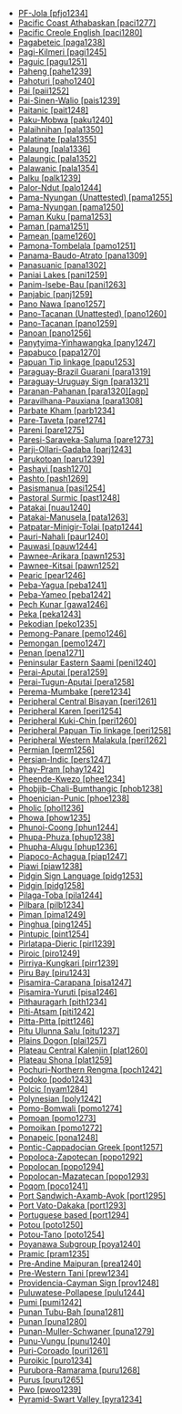 - [PF-Jola [pfjo1234]](tree/atla1278/nort3146/cent2230/bakk1238/jool1234/jola1264/fhjo1234/pfjo1234/md.ini)
- [Pacific Coast Athabaskan [paci1277]](tree/atha1245/atha1246/atha1247/paci1277/md.ini)
- [Pacific Creole English [paci1280]](tree/indo1319/germ1287/nort3152/west2793/nort3175/angl1264/angl1265/merc1242/macr1271/paci1280/md.ini)
- [Pagabeteic [paga1238]](tree/atla1278/volt1241/benu1247/bant1294/sout3152/narr1281/abab1240/oldb1234/midd1348/late1250/paga1238/md.ini)
- [Pagi-Kilmeri [pagi1245]](tree/bord1247/bewa1242/pagi1245/md.ini)
- [Paguic [pagu1251]](tree/nort2923/nort2924/main1282/kaor1242/pagu1251/md.ini)
- [Paheng [pahe1239]](tree/hmon1336/hmon1337/pahe1239/md.ini)
- [Pahoturi [paho1240]](tree/paho1240/md.ini)
- [Pai [paii1252]](tree/coch1271/yuma1250/gene1244/paii1252/md.ini)
- [Pai-Sinen-Walio [pais1239]](tree/wali1264/pais1239/md.ini)
- [Paitanic [pait1248]](tree/aust1307/mala1545/nort3253/sout3154/grea1293/pait1248/md.ini)
- [Paku-Mobwa [paku1240]](tree/sino1245/kare1337/sout1554/paku1240/md.ini)
- [Palaihnihan [pala1350]](tree/pala1350/md.ini)
- [Palatinate [pala1355]](tree/indo1319/germ1287/nort3152/west2793/fran1268/high1287/rhin1244/pala1355/md.ini)
- [Palaung [pala1336]](tree/aust1305/khas1273/pala1352/west2791/pala1336/md.ini)
- [Palaungic [pala1352]](tree/aust1305/khas1273/pala1352/md.ini)
- [Palawanic [pala1354]](tree/aust1307/mala1545/grea1284/pala1354/md.ini)
- [Palku [palk1239]](tree/pama1250/karn1253/palk1239/md.ini)
- [Palor-Ndut [palo1244]](tree/atla1278/nort3146/nort3148/cang1245/palo1244/md.ini)
- [Pama-Nyungan (Unattested) [pama1255]](tree/unat1236/pama1255/md.ini)
- [Pama-Nyungan [pama1250]](tree/pama1250/md.ini)
- [Paman Kuku [pama1253]](tree/pama1250/pama1251/comp1236/wika1239/kuku1276/kuku1277/pama1253/md.ini)
- [Paman [pama1251]](tree/pama1250/pama1251/md.ini)
- [Pamean [pame1260]](tree/otom1299/west2783/otop1241/otop1242/pame1260/md.ini)
- [Pamona-Tombelala [pamo1251]](tree/aust1307/mala1545/cele1242/kail1255/kail1253/nort2898/pamo1251/md.ini)
- [Panama-Baudo-Atrato [pana1309]](tree/choc1280/embe1258/atra1235/pana1309/md.ini)
- [Panasuanic [pana1302]](tree/aust1307/mala1545/sout2923/seko1241/pana1302/md.ini)
- [Paniai Lakes [pani1259]](tree/nucl1709/pani1259/md.ini)
- [Panim-Isebe-Bau [pani1263]](tree/nucl1709/mada1298/croi1234/mabu1247/gumm1240/pani1263/md.ini)
- [Panjabic [panj1259]](tree/indo1319/indo1320/indo1321/indo1324/sind1278/lahn1241/panj1259/md.ini)
- [Pano Nawa [pano1257]](tree/pano1259/pano1256/main1279/pano1257/md.ini)
- [Pano-Tacanan (Unattested) [pano1260]](tree/unat1236/pano1260/md.ini)
- [Pano-Tacanan [pano1259]](tree/pano1259/md.ini)
- [Panoan [pano1256]](tree/pano1259/pano1256/md.ini)
- [Panytyima-Yinhawangka [pany1247]](tree/pama1250/sout3134/pilb1234/ngay1241/cent2248/pany1247/md.ini)
- [Papabuco [papa1270]](tree/otom1299/east2557/popo1292/zapo1436/zapo1437/nucl1765/papa1270/md.ini)
- [Papuan Tip linkage [papu1253]](tree/aust1307/mala1545/cent2237/east2712/ocea1241/west2818/papu1253/md.ini)
- [Paraguay-Brazil Guarani [para1319]](tree/tupi1275/mawe1252/awet1245/tupi1276/sout3271/tupi1277/tupi1282/para1319/md.ini)
- [Paraguay-Uruguay Sign [para1321]](tree/sign1238/deaf1237/chil1284/para1321/md.ini)
- [Paranan-Pahanan [para1320][agp]](tree/aust1307/mala1545/nort3238/nort3187/nucl1755/para1320/md.ini)
- [Paravilhana-Pauxiana [para1308]](tree/cari1283/vene1261/mapo1244/para1308/md.ini)
- [Parbate Kham [parb1234]](tree/sino1245/hima1249/maha1306/kham1285/kham1286/parb1234/md.ini)
- [Pare-Taveta [pare1274]](tree/atla1278/volt1241/benu1247/bant1294/sout3152/narr1281/east2731/nort3203/nort3209/pare1274/md.ini)
- [Pareni [pare1275]](tree/araw1281/nort2990/alto1249/pare1275/md.ini)
- [Paresi-Saraveka-Saluma [pare1273]](tree/araw1281/cent2226/pare1273/md.ini)
- [Parji-Ollari-Gadaba [parj1243]](tree/drav1251/cent2227/parj1243/md.ini)
- [Parukotoan [paru1239]](tree/cari1283/paru1239/md.ini)
- [Pashayi [pash1270]](tree/indo1319/indo1320/indo1321/indo1324/pash1270/md.ini)
- [Pashto [pash1269]](tree/indo1319/indo1320/iran1269/pash1269/md.ini)
- [Pasismanua [pasi1254]](tree/aust1307/mala1545/cent2237/east2712/ocea1241/west2818/nort3206/nger1241/viti1243/sout2874/araw1269/pasi1254/md.ini)
- [Pastoral Surmic [past1248]](tree/surm1244/sout2836/sout2837/past1248/md.ini)
- [Patakai [nuau1240]](tree/aust1307/mala1545/cent2237/cent2245/cent2254/east2466/nunu1252/pata1263/nuau1240/md.ini)
- [Patakai-Manusela [pata1263]](tree/aust1307/mala1545/cent2237/cent2245/cent2254/east2466/nunu1252/pata1263/md.ini)
- [Patpatar-Minigir-Tolai [patp1244]](tree/aust1307/mala1545/cent2237/east2712/ocea1241/west2818/meso1253/newi1242/stge1234/patp1244/md.ini)
- [Pauri-Nahali [paur1240]](tree/indo1319/indo1320/indo1321/indo1322/subc1234/bhil1254/paur1240/md.ini)
- [Pauwasi [pauw1244]](tree/pauw1244/md.ini)
- [Pawnee-Arikara [pawn1253]](tree/cadd1255/nort2950/pawn1252/pawn1253/md.ini)
- [Pawnee-Kitsai [pawn1252]](tree/cadd1255/nort2950/pawn1252/md.ini)
- [Pearic [pear1246]](tree/aust1305/pear1246/md.ini)
- [Peba-Yagua [peba1241]](tree/peba1241/md.ini)
- [Peba-Yameo [peba1242]](tree/peba1241/peba1242/md.ini)
- [Pech Kunar [gawa1246]](tree/indo1319/indo1320/indo1321/indo1324/kuna1264/gawa1246/md.ini)
- [Peka [peka1243]](tree/nucl1709/mada1298/raic1241/peka1243/md.ini)
- [Pekodian [peko1235]](tree/cari1283/peko1235/md.ini)
- [Pemong-Panare [pemo1246]](tree/cari1283/vene1261/pemo1246/md.ini)
- [Pemongan [pemo1247]](tree/cari1283/vene1261/pemo1246/pemo1247/md.ini)
- [Penan [pena1271]](tree/aust1307/mala1545/nort3253/nort3171/keny1280/lowl1270/west2875/pena1271/md.ini)
- [Peninsular Eastern Saami [peni1240]](tree/ural1272/saam1281/east2324/peni1240/md.ini)
- [Perai-Aputai [pera1259]](tree/aust1307/mala1545/cent2237/cent2245/timo1259/nort3194/weta1245/pera1258/pera1259/md.ini)
- [Perai-Tugun-Aputai [pera1258]](tree/aust1307/mala1545/cent2237/cent2245/timo1259/nort3194/weta1245/pera1258/md.ini)
- [Perema-Mumbake [pere1234]](tree/atla1278/volt1241/nort3149/came1255/samb1322/samb1323/sout3238/leko1246/samb1324/pere1234/md.ini)
- [Peripheral Central Bisayan [peri1261]](tree/aust1307/mala1545/grea1284/cent2246/bisa1268/cent2263/peri1261/md.ini)
- [Peripheral Karen [peri1254]](tree/sino1245/kare1337/peri1254/md.ini)
- [Peripheral Kuki-Chin [peri1260]](tree/sino1245/kuki1245/kuki1246/peri1260/md.ini)
- [Peripheral Papuan Tip linkage [peri1258]](tree/aust1307/mala1545/cent2237/east2712/ocea1241/west2818/papu1253/peri1258/md.ini)
- [Peripheral Western Malakula [peri1262]](tree/aust1307/mala1545/cent2237/east2712/ocea1241/nort3195/cent2269/mala1539/west2871/peri1262/md.ini)
- [Permian [perm1256]](tree/ural1272/perm1256/md.ini)
- [Persian-Indic [pers1247]](tree/mixe1287/pers1247/md.ini)
- [Phay-Pram [phay1242]](tree/aust1305/khmu1236/phay1242/md.ini)
- [Pheende-Kwezo [phee1234]](tree/atla1278/volt1241/benu1247/bant1294/sout3152/narr1281/cent2260/njil1234/nort3257/mbal1259/holu1246/phee1234/md.ini)
- [Phobjib-Chali-Bumthangic [phob1238]](tree/sino1245/bodi1256/bodi1257/tsha1246/east1469/main1269/phob1238/md.ini)
- [Phoenician-Punic [phoe1238]](tree/afro1255/semi1276/west2786/cent2236/nort3165/cana1267/phoe1238/md.ini)
- [Pholic [phol1236]](tree/sino1245/burm1265/lolo1265/lolo1267/nili1235/sout3212/rive1256/upri1239/phol1236/md.ini)
- [Phowa [phow1235]](tree/sino1245/burm1265/lolo1265/lolo1267/nili1235/sout3212/high1272/phow1235/md.ini)
- [Phunoi-Coong [phun1244]](tree/sino1245/burm1265/lolo1265/lolo1267/hani1249/biso1244/biso1241/phun1244/md.ini)
- [Phupa-Phuza [phup1238]](tree/sino1245/burm1265/lolo1265/lolo1267/nili1235/sout3212/rive1256/down1239/phup1238/md.ini)
- [Phupha-Alugu [phup1236]](tree/sino1245/burm1265/lolo1265/lolo1267/nili1235/sout3212/rive1256/down1239/phup1236/md.ini)
- [Piapoco-Achagua [piap1247]](tree/araw1281/nort2990/inla1264/japu1236/nucl1764/piap1247/md.ini)
- [Piawi [piaw1238]](tree/piaw1238/md.ini)
- [Pidgin Sign Language [pidg1253]](tree/sign1238/pidg1253/md.ini)
- [Pidgin [pidg1258]](tree/pidg1258/md.ini)
- [Pilaga-Toba [pila1244]](tree/guai1249/guai1250/qomm1235/pila1244/md.ini)
- [Pilbara [pilb1234]](tree/pama1250/sout3134/pilb1234/md.ini)
- [Piman [pima1249]](tree/utoa1244/sout3136/tepi1240/pima1249/md.ini)
- [Pinghua [ping1245]](tree/sino1245/sini1245/clas1255/midd1354/yuep1234/ping1245/md.ini)
- [Pintupic [pint1254]](tree/pama1250/dese1234/wati1241/pint1254/md.ini)
- [Pirlatapa-Dieric [pirl1239]](tree/pama1250/karn1253/cent2016/west2438/pirl1239/md.ini)
- [Piroic [piro1249]](tree/araw1281/sout3131/puru1265/piro1249/md.ini)
- [Pirriya-Kungkari [pirr1239]](tree/pama1250/karn1253/pirr1239/md.ini)
- [Piru Bay [piru1243]](tree/aust1307/mala1545/cent2237/cent2245/cent2254/east2466/nunu1252/piru1243/md.ini)
- [Pisamira-Carapana [pisa1247]](tree/tuca1253/east2698/east2702/east2708/pisa1246/pisa1247/md.ini)
- [Pisamira-Yuruti [pisa1246]](tree/tuca1253/east2698/east2702/east2708/pisa1246/md.ini)
- [Pithauragarh [pith1234]](tree/sino1245/bodi1256/tibe1275/east2777/pith1234/md.ini)
- [Piti-Atsam [piti1242]](tree/atla1278/volt1241/benu1247/kain1275/cent2242/basa1288/east2404/piti1242/md.ini)
- [Pitta-Pitta [pitt1246]](tree/pama1250/karn1253/palk1239/pitt1246/md.ini)
- [Pitu Ulunna Salu [pitu1237]](tree/aust1307/mala1545/sout2923/nort2894/pitu1237/md.ini)
- [Plains Dogon [plai1257]](tree/dogo1299/plai1257/md.ini)
- [Plateau Central Kalenjin [plat1260]](tree/nilo1247/sout2830/kale1246/cent2293/plat1260/md.ini)
- [Plateau Shona [plat1259]](tree/atla1278/volt1241/benu1247/bant1294/sout3152/narr1281/east2731/shon1250/core1255/plat1259/md.ini)
- [Pochuri-Northern Rengma [poch1242]](tree/sino1245/kuki1245/naga1409/anga1312/anga1286/poch1242/md.ini)
- [Podoko [podo1243]](tree/afro1255/chad1250/bium1280/nort3156/marg1267/mand1472/podo1243/md.ini)
- [Polcic [nyam1284]](tree/afro1255/chad1250/west2785/west2790/west2800/sout3162/nort3190/nyam1284/md.ini)
- [Polynesian [poly1242]](tree/aust1307/mala1545/cent2237/east2712/ocea1241/cent2060/east2445/poly1242/md.ini)
- [Pomo-Bomwali [pomo1274]](tree/atla1278/volt1241/benu1247/bant1294/sout3152/narr1281/bant1295/maka1323/pomo1274/md.ini)
- [Pomoan [pomo1273]](tree/pomo1273/md.ini)
- [Pomoikan [pomo1272]](tree/nucl1709/mada1298/kala1403/sout3148/osum1243/pomo1272/md.ini)
- [Ponapeic [pona1248]](tree/aust1307/mala1545/cent2237/east2712/ocea1241/micr1243/micr1244/cent2276/west2844/pona1247/pona1248/md.ini)
- [Pontic-Cappadocian Greek [pont1257]](tree/indo1319/grae1234/gree1276/east2798/koin1234/pont1257/md.ini)
- [Popoloca-Zapotecan [popo1292]](tree/otom1299/east2557/popo1292/md.ini)
- [Popolocan [popo1294]](tree/otom1299/east2557/popo1292/popo1293/choc1278/popo1294/md.ini)
- [Popolocan-Mazatecan [popo1293]](tree/otom1299/east2557/popo1292/popo1293/md.ini)
- [Poqom [poco1241]](tree/maya1287/core1254/quic1274/grea1276/poco1241/md.ini)
- [Port Sandwich-Axamb-Avok [port1295]](tree/aust1307/mala1545/cent2237/east2712/ocea1241/nort3195/cent2269/mala1539/east2753/cent2315/sout3239/port1295/md.ini)
- [Port Vato-Dakaka [port1293]](tree/aust1307/mala1545/cent2237/east2712/ocea1241/nort3195/cent2269/ambr1240/port1292/port1293/md.ini)
- [Portuguese based [port1294]](tree/pidg1258/port1294/md.ini)
- [Potou [poto1250]](tree/atla1278/volt1241/kwav1236/nyoa1234/poto1254/poto1250/md.ini)
- [Potou-Tano [poto1254]](tree/atla1278/volt1241/kwav1236/nyoa1234/poto1254/md.ini)
- [Poyanawa Subgroup [poya1240]](tree/pano1259/pano1256/main1279/pano1257/poya1240/md.ini)
- [Pramic [pram1235]](tree/aust1305/khmu1236/phay1242/pram1235/md.ini)
- [Pre-Andine Maipuran [prea1240]](tree/araw1281/sout3131/prea1240/md.ini)
- [Pre-Western Tani [prew1234]](tree/sino1245/macr1268/tani1259/prew1234/md.ini)
- [Providencia-Cayman Sign [prov1248]](tree/sign1238/vill1244/prov1248/md.ini)
- [Puluwatese-Pollapese [pulu1244]](tree/aust1307/mala1545/cent2237/east2712/ocea1241/micr1243/micr1244/cent2276/west2844/pona1247/truk1243/nucl1749/cent2290/east2764/pulu1244/md.ini)
- [Pumi [pumi1242]](tree/sino1245/burm1265/naqi1236/qian1263/pumi1242/md.ini)
- [Punan Tubu-Bah [puna1281]](tree/aust1307/mala1545/nort3253/sara1342/puna1279/puna1280/buki1252/puna1281/md.ini)
- [Punan [puna1280]](tree/aust1307/mala1545/nort3253/sara1342/puna1279/puna1280/md.ini)
- [Punan-Muller-Schwaner [puna1279]](tree/aust1307/mala1545/nort3253/sara1342/puna1279/md.ini)
- [Punu-Vungu [punu1240]](tree/atla1278/volt1241/benu1247/bant1294/sout3152/narr1281/cent2260/kong1295/kong1296/kiko1234/core1256/west2874/lumb1251/ngub1240/sang1341/punu1240/md.ini)
- [Puri-Coroado [puri1261]](tree/puri1261/md.ini)
- [Puroikic [puro1234]](tree/sino1245/khob1235/puro1234/md.ini)
- [Purubora-Ramarama [puru1268]](tree/tupi1275/puru1268/md.ini)
- [Purus [puru1265]](tree/araw1281/sout3131/puru1265/md.ini)
- [Pwo [pwoo1239]](tree/sino1245/kare1337/peri1254/pwoo1239/md.ini)
- [Pyramid-Swart Valley [pyra1234]](tree/nucl1709/dani1287/cent2233/pyra1234/md.ini)
